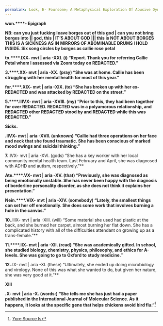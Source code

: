 ```yaml
---
permalink: Look, E- Foursome; A Metaphysical Exploration Of Abusive Dynamics In Polycules
---
```

  

  

**won.****- Epigraph**

**NB: can you just fucking leave borges out of this god | can you not bring borges into || god, this | IT’S ABOUT GOD ||| this is NOT ABOUT BORGES THIS IS A SICKNESS AS IN MIRRORS OF ABOMINABLE DRUMS I HOLD INSIDE. Six song circles by borges as callie rose petal** 

**to.****.IXX- mvt | aria -XXI. (i) “Report. Thank you for referring Callie Petal whom I assessed via Zoom today on REDACTED.”**

**3.****.XX- mvt | aria -XX. (pray) “She was at home. Callie has been struggling with her mental health for most of this year.”**

**for.****.XIX- mvt | aria -XIX. (to) “She has broken up with her ex-REDACTED and was attacked by REDACTED on the street.”**

**5.****.IIIVX- mvt | aria -XVIII. (my) “Prior to this, they had been together for over REDACTED. REDACTED was in a polyamorous relationship, and REDACTED other REDACTED stood by and REDACTED while this was REDACTED.”**

**Sicks.**

**.IIVX- mvt | aria -XVII. (unknown) “Callie had three operations on her face and neck that she found traumatic. She has been conscious of marked mood swings and suicidal thinking.”**

**7.**.IVX- mvt | aria -XVI. (gods) “She has a key worker with her local community mental health team. Last February and April, she was diagnosed with ADHD and autism, respectively.”**

**Ate.****.VX- mvt | aria -XV. (that) “Previously, she was diagnosed as being emotionally unstable. She has never been happy with the diagnosis of borderline personality disorder, as she does not think it explains her presentation.”**

**Nein.****.VIX- mvt | aria -XIV. (somebody) “Lately, the smallest things can set her off emotionally. She does some work that involves burning a hole in the canvas.”**

**10.**.IIIX- mvt | aria -XIII. (will) “Some material she used had plastic at the back, and she burned her carpet, almost burning her flat down. She has a complicated history with all of the difficulties attendant on growing up as a trans-female.”**

**11.****.IIX- mvt | aria -XII. (read) “She was academically gifted. In school, she studied biology, chemistry, physics, philosophy, and ethics for A-levels. She was going to go to Oxford to study medicine.”**

**12.**.IX- mvt | aria -XI. (these) “Ultimately, she ended up doing microbiology and virology. None of this was what she wanted to do, but given her nature, she was very good at it.”**


**XIII**

**.X- mvt | aria -X. (words:) “She tells me she has just had a paper published in the International Journal of Molecular Science. As it happens, it looks at the specific gene that helps chickens avoid bird flu.”**[^paper]


[^paper]: [Yore Source Is](https://pubmed.ncbi.nlm.nih.gov/?term=Petal+CR&cauthor_id=39337540)